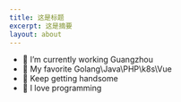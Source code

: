 ```yaml
---
title: 这是标题
excerpt: 这是摘要
layout: about
---
```


- 🔭 I’m currently working Guangzhou
- 🌱 My favorite Golang\Java\PHP\k8s\Vue
- 👯 Keep getting handsome
- 💬 I love programming
